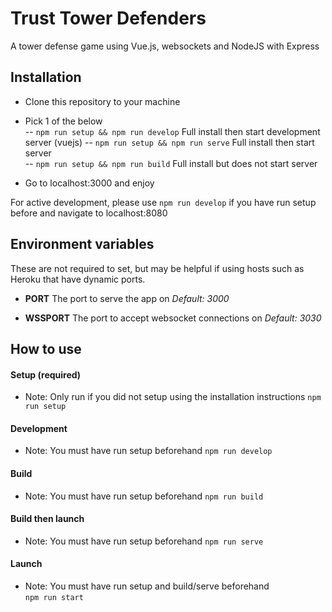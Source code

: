 # Trust Tower Defenders
A tower defense game using Vue.js, websockets and NodeJS with Express

## Installation
- Clone this repository to your machine

- Pick 1 of the below  
-- `npm run setup && npm run develop` Full install then start development server (vuejs)
-- `npm run setup && npm run serve` Full install then start server  
-- `npm run setup && npm run build` Full install but does not start server  

- Go to localhost:3000 and enjoy

For active development, please use `npm run develop` if you have run setup before and navigate to localhost:8080

## Environment variables
These are not required to set, but may be helpful if using hosts such as Heroku that have dynamic ports.
- **PORT**
The port to serve the app on
*Default: 3000*

- **WSSPORT**
The port to accept websocket connections on
*Default: 3030*

## How to use

#### Setup (required)
- Note: Only run if you did not setup using the installation instructions
`npm run setup`

#### Development
- Note: You must have run setup beforehand
`npm run develop`

#### Build
- Note: You must have run setup beforehand
`npm run build`

#### Build then launch
-   Note: You must have run setup beforehand
`npm run serve`  

#### Launch
- Note: You must have run setup and build/serve beforehand  
`npm run start`  